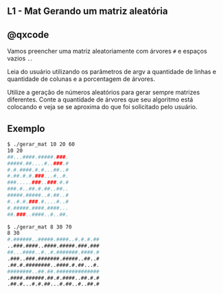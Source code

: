 ## L1 - Mat Gerando um matriz aleatória
## @qxcode

Vamos preencher uma matriz aleatoriamente com árvores `#` e espaços vazios `.`.

Leia do usuário utilizando os parâmetros de argv a quantidade de linhas e quantidade de colunas e a porcentagem de árvores.

Utilize a geração de números aleatórios para gerar sempre matrizes diferentes. Conte a quantidade de árvores que seu algoritmo está colocando e veja se se aproxima do que foi solicitado pelo usuário.

## Exemplo

```bash
$ ./gerar_mat 10 20 60
10 20
##...####.#####.###.
#####.##....#..###.#
#.#.####.#.#...##..#
#.##.#.#.###...#..#.
###.....###..###.#.#
###.#..##.#.##..##..
#####.#####..#.##..#
#..#.#.###.#....#..#
#.#####.####.####...
##.###..####..#..##.

$ ./gerar_mat 8 30 70
8 30
#.######..#####.####..#.#.#.##
..###.####..####.#####.###.###
##...####..#..#.#######.####.#
.###..###.#######.#####..##..#
.##.#.########..####.#.##...#.
########..##.##.##############
.####.######.##.#.####..##.#.#
.##.#...#.#.##...#.##..#..##.#

```